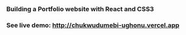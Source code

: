 ### Building a Portfolio website with React and CSS3
### See live demo: http://chukwudumebi-ughonu.vercel.app
